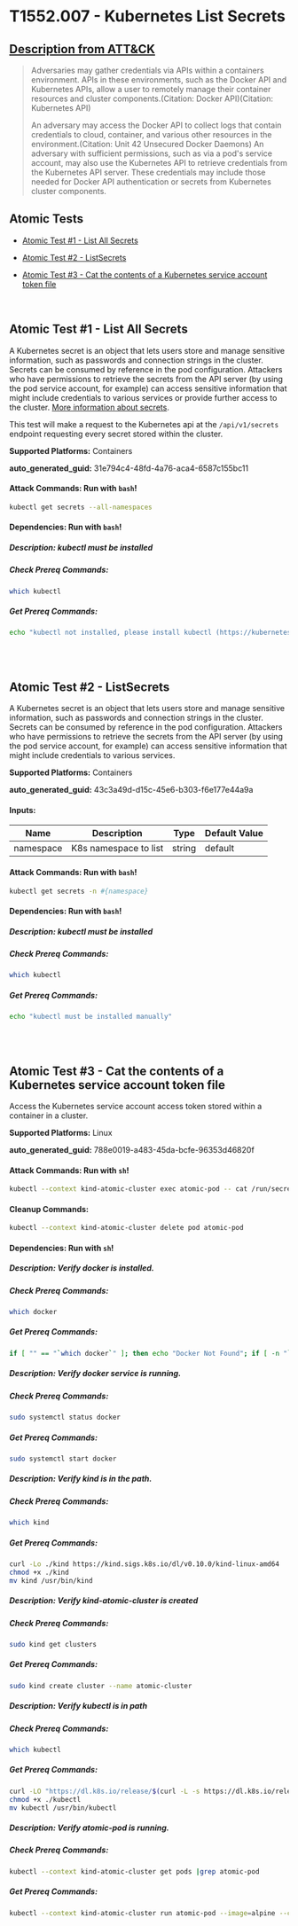 # T1552.007 - Kubernetes List Secrets

## [Description from ATT&CK](https://attack.mitre.org/techniques/T1552/007)

<blockquote>Adversaries may gather credentials via APIs within a containers environment. APIs in these environments, such as the Docker API and Kubernetes APIs, allow a user to remotely manage their container resources and cluster components.(Citation: Docker API)(Citation: Kubernetes API)

An adversary may access the Docker API to collect logs that contain credentials to cloud, container, and various other resources in the environment.(Citation: Unit 42 Unsecured Docker Daemons) An adversary with sufficient permissions, such as via a pod's service account, may also use the Kubernetes API to retrieve credentials from the Kubernetes API server. These credentials may include those needed for Docker API authentication or secrets from Kubernetes cluster components. </blockquote>

## Atomic Tests

- [Atomic Test #1 - List All Secrets](#atomic-test-1---list-all-secrets)

- [Atomic Test #2 - ListSecrets](#atomic-test-2---listsecrets)

- [Atomic Test #3 - Cat the contents of a Kubernetes service account token file](#atomic-test-3---cat-the-contents-of-a-kubernetes-service-account-token-file)

<br/>

## Atomic Test #1 - List All Secrets

A Kubernetes secret is an object that lets users store and manage sensitive information, such as passwords and connection strings in the cluster. Secrets can be consumed by reference in the pod configuration. Attackers who have permissions to retrieve the secrets from the API server (by using the pod service account, for example) can access sensitive information that might include credentials to various services or provide further access to the cluster.
[More information about secrets](https://kubernetes.io/docs/concepts/configuration/secret/).

This test will make a request to the Kubernetes api at the `/api/v1/secrets` endpoint requesting every secret stored within the cluster.

**Supported Platforms:** Containers

**auto_generated_guid:** 31e794c4-48fd-4a76-aca4-6587c155bc11

#### Attack Commands: Run with `bash`!

```bash
kubectl get secrets --all-namespaces
```

#### Dependencies: Run with `bash`!

##### Description: kubectl must be installed

##### Check Prereq Commands:

```bash
which kubectl
```

##### Get Prereq Commands:

```bash
echo "kubectl not installed, please install kubectl (https://kubernetes.io/docs/tasks/tools/)"
```

<br/>
<br/>

## Atomic Test #2 - ListSecrets

A Kubernetes secret is an object that lets users store and manage sensitive information, such as passwords and connection strings in the cluster. Secrets can be consumed by reference in the pod configuration. Attackers who have permissions to retrieve the secrets from the API server (by using the pod service account, for example) can access sensitive information that might include credentials to various services.

**Supported Platforms:** Containers

**auto_generated_guid:** 43c3a49d-d15c-45e6-b303-f6e177e44a9a

#### Inputs:

| Name      | Description           | Type   | Default Value |
| --------- | --------------------- | ------ | ------------- |
| namespace | K8s namespace to list | string | default       |

#### Attack Commands: Run with `bash`!

```bash
kubectl get secrets -n #{namespace}
```

#### Dependencies: Run with `bash`!

##### Description: kubectl must be installed

##### Check Prereq Commands:

```bash
which kubectl
```

##### Get Prereq Commands:

```bash
echo "kubectl must be installed manually"
```

<br/>
<br/>

## Atomic Test #3 - Cat the contents of a Kubernetes service account token file

Access the Kubernetes service account access token stored within a container in a cluster.

**Supported Platforms:** Linux

**auto_generated_guid:** 788e0019-a483-45da-bcfe-96353d46820f

#### Attack Commands: Run with `sh`!

```sh
kubectl --context kind-atomic-cluster exec atomic-pod -- cat /run/secrets/kubernetes.io/serviceaccount/token
```

#### Cleanup Commands:

```sh
kubectl --context kind-atomic-cluster delete pod atomic-pod
```

#### Dependencies: Run with `sh`!

##### Description: Verify docker is installed.

##### Check Prereq Commands:

```sh
which docker
```

##### Get Prereq Commands:

```sh
if [ "" == "`which docker`" ]; then echo "Docker Not Found"; if [ -n "`which apt-get`" ]; then sudo apt-get -y install docker ; elif [ -n "`which yum`" ]; then sudo yum -y install docker ; fi ; else echo "Docker installed"; fi
```

##### Description: Verify docker service is running.

##### Check Prereq Commands:

```sh
sudo systemctl status docker
```

##### Get Prereq Commands:

```sh
sudo systemctl start docker
```

##### Description: Verify kind is in the path.

##### Check Prereq Commands:

```sh
which kind
```

##### Get Prereq Commands:

```sh
curl -Lo ./kind https://kind.sigs.k8s.io/dl/v0.10.0/kind-linux-amd64
chmod +x ./kind
mv kind /usr/bin/kind
```

##### Description: Verify kind-atomic-cluster is created

##### Check Prereq Commands:

```sh
sudo kind get clusters
```

##### Get Prereq Commands:

```sh
sudo kind create cluster --name atomic-cluster
```

##### Description: Verify kubectl is in path

##### Check Prereq Commands:

```sh
which kubectl
```

##### Get Prereq Commands:

```sh
curl -LO "https://dl.k8s.io/release/$(curl -L -s https://dl.k8s.io/release/stable.txt)/bin/linux/amd64/kubectl"
chmod +x ./kubectl
mv kubectl /usr/bin/kubectl
```

##### Description: Verify atomic-pod is running.

##### Check Prereq Commands:

```sh
kubectl --context kind-atomic-cluster get pods |grep atomic-pod
```

##### Get Prereq Commands:

```sh
kubectl --context kind-atomic-cluster run atomic-pod --image=alpine --command -- sleep infinity
```

<br/>
